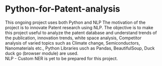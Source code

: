 # Python-for-Patent-analysis
This ongoing project uses both Python and NLP
The motivation of the project is to innovate Patent research using NLP. The objective is to make this project useful to analyze the patent database and understand trends of the publication, innovation trends, white space analysis, Competitor analysis of varied topics such as Climate change, Semiconductors, Nanomaterials etc.,
Python Libraries usch as Pandas, BeautifulSoup, Duck duck go (browser module) are used.  
NLP - Custom NER is yet to be prepared for this project. 

